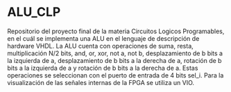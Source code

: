 # ALU_CLP

Repositorio del proyecto final de la materia Circuitos Logicos Programables, en el cuál se implementa una ALU en el lenguaje de descripción de hardware VHDL. 
La ALU cuenta con operaciones de suma, resta, multiplicación N/2 bits, and, or, xor, not a, not b, desplazamiento de b bits a la izquierda de a, desplazamiento de b bits a la derecha de a, rotación de b bits a la izquierda de a y rotación de b bits a la derecha de a. Estas operaciones se seleccionan con el puerto de entrada de 4 bits sel_i.
Para la visualización de las señales internas de la FPGA se utiliza un VIO.
